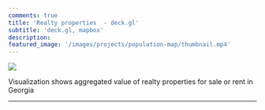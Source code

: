 ```yaml
---
comments: true
title: 'Realty properties  - deck.gl'
subtitle: 'deck.gl, mapbox'
description: 
featured_image: '/images/projects/population-map/thumbnail.mp4'
---
```







![](/images/projects/population-map/preview.gif)

Visualization shows aggregated  value of realty properties   for sale or rent in Georgia


---





